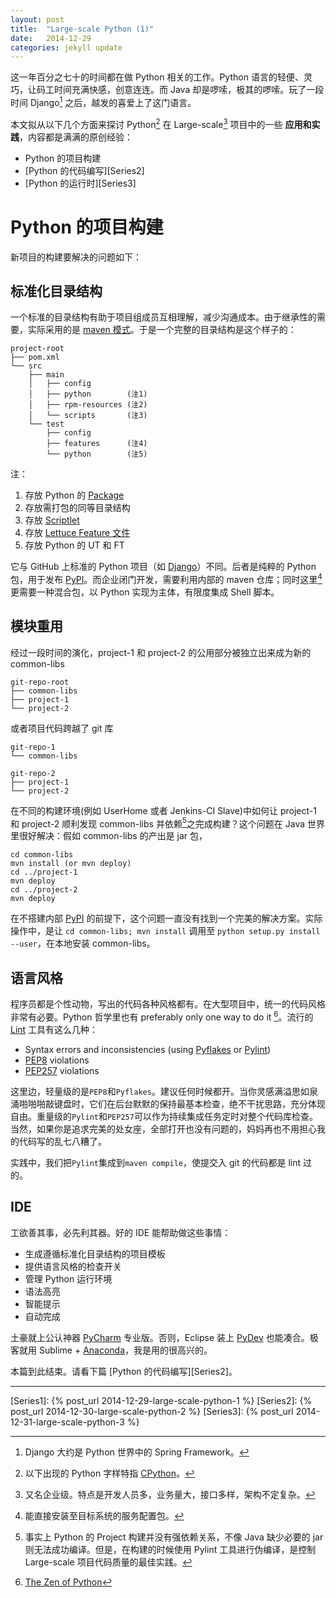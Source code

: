 ```yaml
---
layout: post
title:  "Large-scale Python (1)"
date:   2014-12-29
categories: jekyll update
---
```


这一年百分之七十的时间都在做 Python 相关的工作。Python 语言的轻便、灵巧，让码工时间充满快感，创意连连。而 Java 却是啰嗦，极其的啰嗦。玩了一段时间 Django[^Django] 之后，越发的喜爱上了这门语言。

本文拟从以下几个方面来探讨 Python[^CPy] 在 Large-scale[^LS] 项目中的一些 __应用和实践__，内容都是满满的原创经验：

* Python 的项目构建
* [Python 的代码编写][Series2]
* [Python 的运行时][Series3]

# Python 的项目构建

新项目的构建要解决的问题如下：

## 标准化目录结构

一个标准的目录结构有助于项目组成员互相理解，减少沟通成本。由于继承性的需要，实际采用的是 [maven 模式](http://maven.apache.org/guides/introduction/introduction-to-the-standard-directory-layout.html)。于是一个完整的目录结构是这个样子的：

    project-root
    ├── pom.xml
    └── src
        ├── main
        │   ├── config        
        │   ├── python        (注1)
        │   ├── rpm-resources (注2)
        │   └── scripts       (注3)
        └── test
            ├── config
            ├── features      (注4)
            └── python        (注5)

注：

1. 存放 Python 的 [Package](https://docs.python.org/3/tutorial/modules.html#packages)
2. 存放需打包的同等目录结构
3. 存放 [Scriptlet](http://mojo.codehaus.org/rpm-maven-plugin/adv-params.html#Scripts)
4. 存放 [Lettuce Feature 文件](http://lettuce.it/tutorial/simple.html#tutorial-simple)
5. 存放 Python 的 UT 和 FT

它与 GitHub 上标准的 Python 项目（如 [Django](https://github.com/django/django)）不同。后者是纯粹的 Python 包，用于发布 [PyPI][PyPI]。而企业闭门开发，需要利用内部的 maven 仓库；同时这里[^RDA]更需要一种混合包，以 Python 实现为主体，有限度集成 Shell 脚本。

## 模块重用

经过一段时间的演化，project-1 和 project-2 的公用部分被独立出来成为新的 common-libs 

    git-repo-root 
    ├── common-libs
    ├── project-1
    └── project-2

或者项目代码跨越了 git 库

    git-repo-1 
    └── common-libs

    git-repo-2
    ├── project-1
    └── project-2

在不同的构建环境(例如 UserHome 或者 Jenkins-CI Slave)中如何让 project-1 和 project-2 顺利发现 common-libs 并依赖[^Dep]之完成构建？这个问题在 Java 世界里很好解决：假如 common-libs 的产出是 jar 包，

    cd common-libs
    mvn install (or mvn deploy)
    cd ../project-1
    mvn deploy
    cd ../project-2
    mvn deploy

在不搭建内部 [PyPI][PyPI] 的前提下，这个问题一直没有找到一个完美的解决方案。实际操作中，是让 `cd common-libs; mvn install` 调用至 `python setup.py install --user`，在本地安装 common-libs。

## 语言风格

程序员都是个性动物，写出的代码各种风格都有。在大型项目中，统一的代码风格非常有必要。Python 哲学里也有 preferably only one way to do it [^Zen]。流行的 [Lint](http://en.wikipedia.org/wiki/Lint_%28software%29) 工具有这么几种：

* Syntax errors and inconsistencies (using [Pyflakes](https://launchpad.net/pyflakes) or [Pylint](http://www.pylint.org/))
* [PEP8](https://www.python.org/dev/peps/pep-0008/) violations 
* [PEP257](https://www.python.org/dev/peps/pep-0257/) violations

这里边，轻量级的是`PEP8`和`Pyflakes`。建议任何时候都开。当你灵感满溢思如泉涌啪啪啪敲键盘时，它们在后台默默的保持最基本检查，绝不干扰思路，充分体现自由。重量级的`Pylint`和`PEP257`可以作为持续集成任务定时对整个代码库检查。当然，如果你是追求完美的处女座，全部打开也没有问题的，妈妈再也不用担心我的代码写的乱七八糟了。

实践中，我们把`Pylint`集成到`maven compile`，使提交入 git 的代码都是 lint 过的。

## IDE

工欲善其事，必先利其器。好的 IDE 能帮助做这些事情：

* 生成遵循标准化目录结构的项目模板
* 提供语言风格的检查开关
* 管理 Python 运行环境
* 语法高亮
* 智能提示
* 自动完成

土豪就上公认神器 [PyCharm](https://www.jetbrains.com/pycharm/) 专业版。否则，Eclipse 装上 [PyDev](http://pydev.org/) 也能凑合。极客就用 Sublime + [Anaconda](http://damnwidget.github.io/anaconda/)，我是用的很高兴的。

本篇到此结束。请看下篇 [Python 的代码编写][Series2]。

---
[^Django]: Django 大约是 Python 世界中的 Spring Framework。
[^LS]: 又名企业级。特点是开发人员多，业务量大，接口多样，架构不定复杂。
[^CPy]: 以下出现的 Python 字样特指 [CPython](http://en.wikipedia.org/wiki/CPython)。
[^Zen]: [The Zen of Python](https://www.python.org/dev/peps/pep-0020/)
[^RDA]: 能直接安装至目标系统的服务配置包。
[^Dep]: 事实上 Python 的 Project 构建并没有强依赖关系，不像 Java 缺少必要的 jar 则无法成功编译。但是，在构建的时候使用 Pylint 工具进行伪编译，是控制 Large-scale 项目代码质量的最佳实践。

[PyPI]: http://en.wikipedia.org/wiki/Python_Package_Index
[Series1]: {% post_url 2014-12-29-large-scale-python-1 %}
[Series2]: {% post_url 2014-12-30-large-scale-python-2 %}
[Series3]: {% post_url 2014-12-31-large-scale-python-3 %}

